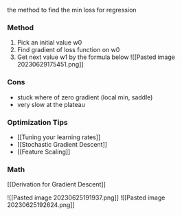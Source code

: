 the method to find the min loss for regression

### Method
1. Pick an initial value w0
2. Find gradient of loss function on w0
3. Get next value w1 by the formula below
![[Pasted image 20230629175451.png]]

### Cons
+ stuck where of zero gradient (local min, saddle)
+ very slow at the plateau

### Optimization Tips
+ [[Tuning your learning rates]]
+ [[Stochastic Gradient Descent]]
+ [[Feature Scaling]]

### Math
[[Derivation for Gradient Descent]]


![[Pasted image 20230625191937.png]]
![[Pasted image 20230625192624.png]]
